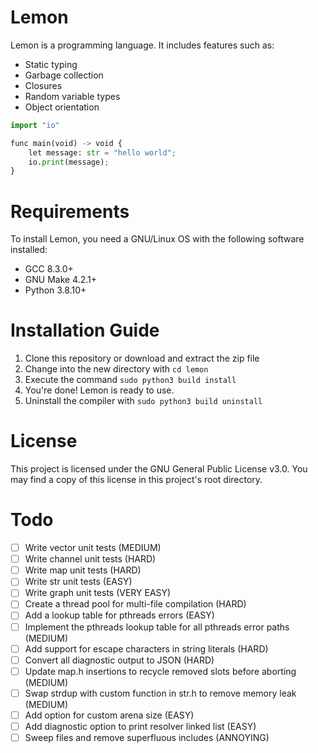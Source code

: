 # Lemon

Lemon is a programming language. It includes features such as:

- Static typing
- Garbage collection
- Closures
- Random variable types
- Object orientation

```python
import "io"

func main(void) -> void {
	let message: str = "hello world";
	io.print(message);
}
```

# Requirements

To install Lemon, you need a GNU/Linux OS with the following software installed:

- GCC 8.3.0+
- GNU Make 4.2.1+
- Python 3.8.10+

# Installation Guide

1. Clone this repository or download and extract the zip file
2. Change into the new directory with `cd lemon`
3. Execute the command `sudo python3 build install`
4. You're done! Lemon is ready to use. 
5. Uninstall the compiler with `sudo python3 build uninstall`

# License

This project is licensed under the GNU General Public License v3.0. You may find a copy of this license in this project's root directory.

# Todo

- [ ] Write vector unit tests (MEDIUM)
- [ ] Write channel unit tests (HARD)
- [ ] Write map unit tests (HARD)
- [ ] Write str unit tests (EASY)
- [ ] Write graph unit tests (VERY EASY)
- [ ] Create a thread pool for multi-file compilation (HARD)
- [ ] Add a lookup table for pthreads errors (EASY)
- [ ] Implement the pthreads lookup table for all pthreads error paths (MEDIUM)
- [ ] Add support for escape characters in string literals (HARD)
- [ ] Convert all diagnostic output to JSON (HARD)
- [ ] Update map.h insertions to recycle removed slots before aborting (MEDIUM)
- [ ] Swap strdup with custom function in str.h to remove memory leak (MEDIUM)
- [ ] Add option for custom arena size (EASY)
- [ ] Add diagnostic option to print resolver linked list (EASY)
- [ ] Sweep files and remove superfluous includes (ANNOYING)

